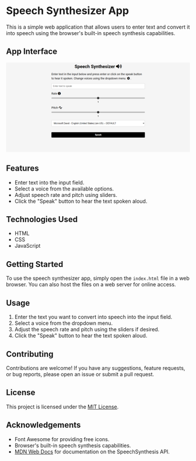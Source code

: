 # Speech Synthesizer App

This is a simple web application that allows users to enter text and convert it into speech using the browser's built-in speech synthesis capabilities.

## App Interface

![Speech Synthesizer App](./images/speech.png)

## Features

- Enter text into the input field.
- Select a voice from the available options.
- Adjust speech rate and pitch using sliders.
- Click the "Speak" button to hear the text spoken aloud.

## Technologies Used

- HTML
- CSS
- JavaScript

## Getting Started

To use the speech synthesizer app, simply open the `index.html` file in a web browser. You can also host the files on a web server for online access.

## Usage

1. Enter the text you want to convert into speech into the input field.
2. Select a voice from the dropdown menu.
3. Adjust the speech rate and pitch using the sliders if desired.
4. Click the "Speak" button to hear the text spoken aloud.

## Contributing

Contributions are welcome! If you have any suggestions, feature requests, or bug reports, please open an issue or submit a pull request.

## License

This project is licensed under the [MIT License](LICENSE).

## Acknowledgements

- Font Awesome for providing free icons.
- Browser's built-in speech synthesis capabilities.
- [MDN Web Docs](https://developer.mozilla.org/en-US/docs/Web/API/SpeechSynthesis) for documentation on the SpeechSynthesis API.
